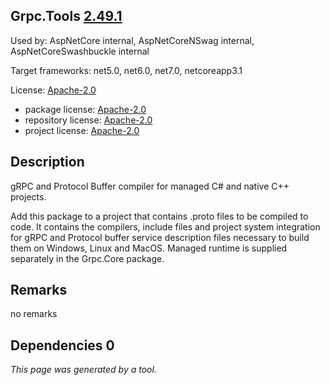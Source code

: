 Grpc.Tools [2.49.1](https://www.nuget.org/packages/Grpc.Tools/2.49.1)
--------------------

Used by: AspNetCore internal, AspNetCoreNSwag internal, AspNetCoreSwashbuckle internal

Target frameworks: net5.0, net6.0, net7.0, netcoreapp3.1

License: [Apache-2.0](../../../../licenses/apache-2.0) 

- package license: [Apache-2.0](https://licenses.nuget.org/Apache-2.0) 
- repository license: [Apache-2.0](https://github.com/grpc/grpc.git) 
- project license: [Apache-2.0](https://github.com/grpc/grpc) 

Description
-----------
gRPC and Protocol Buffer compiler for managed C# and native C++ projects.

Add this package to a project that contains .proto files to be compiled to code.
It contains the compilers, include files and project system integration for gRPC
and Protocol buffer service description files necessary to build them on Windows,
Linux and MacOS. Managed runtime is supplied separately in the Grpc.Core package.

Remarks
-----------
no remarks


Dependencies 0
-----------


*This page was generated by a tool.*